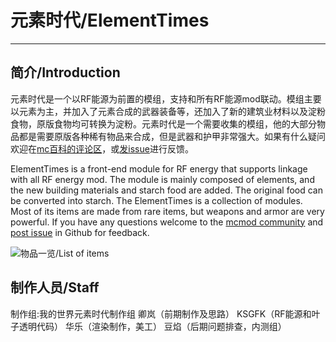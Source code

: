 # 元素时代/ElementTimes

------

## 简介/Introduction
元素时代是一个以RF能源为前置的模组，支持和所有RF能源mod联动。模组主要以元素为主，并加入了元素合成的武器装备等，还加入了新的建筑业材料以及淀粉食物，原版食物均可转换为淀粉。元素时代是一个需要收集的模组，他的大部分物品都是需要原版各种稀有物品来合成，但是武器和护甲非常强大。如果有什么疑问欢迎在[mc百科的评论区][1]，或[发issue][2]进行反馈。

ElementTimes is a front-end module for RF energy that supports linkage with all RF energy mod. The module is mainly composed of elements, and the new building materials and starch food are added. The original food can be converted into starch. The ElementTimes is a collection of modules. Most of its items are made from rare items, but weapons and armor are very powerful. If you have any questions welcome to the [mcmod community][3] and [post issue][4] in Github for feedback.

![物品一览/List of items][5]

## 制作人员/Staff
制作组:我的世界元素时代制作组
卿岚（前期制作及思路）
KSGFK（RF能源和叶子透明代码）
华乐（渲染制作，美工）
豆焰（后期问题排查，内测组）


  [1]: https://www.mcmod.cn/class/1398.html
  [2]: https://github.com/qinglangg/ElementTimes/issues
  [3]: https://www.mcmod.cn/class/1398.html
  [4]: https://github.com/qinglangg/ElementTimes/issues
  [5]: https://i.loli.net/2019/03/09/5c8325e15a398.png